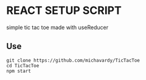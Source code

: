 # REACT SETUP SCRIPT
simple tic tac toe made with useReducer

## Use
```
git clone https://github.com/michavardy/TicTacToe
cd TicTacToe
npm start
```